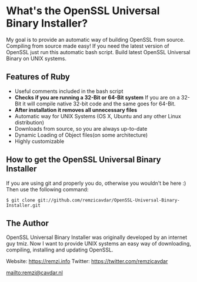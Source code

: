 # What's the OpenSSL Universal Binary Installer?

My goal is to provide an automatic way of building OpenSSL from source.
Compiling from source made easy!
If you need the latest version of OpenSSL just run this automatic bash script.
Build latest OpenSSL Universal Binary on UNIX systems.

## Features of Ruby

*   Useful comments included in the bash script
*   **Checks if you are running a 32-Bit or 64-Bit system** If you are on a 32-Bit it will compile native 32-bit code and the same goes for 64-Bit.
*   **After installation it removes all unnecessary files** 
*	Automatic way for UNIX Systems (OS X, Ubuntu and any other Linux distribution)
*   Downloads from source, so you are always up-to-date
*   Dynamic Loading of Object files(on some architecture)
*   Highly customizable

## How to get the OpenSSL Universal Binary Installer

If you are using git and properly you do, otherwise you wouldn't be here :)
Then use the following command:

    $ git clone git://github.com/remzicavdar/OpenSSL-Universal-Binary-Installer.git


## The Author

OpenSSL Universal Binary Installer was originally developed by an internet guy tmiz.
Now I want to provide UNIX systems an easy way of downloading, compiling, installing and updating OpenSSL.

Website: https://remzi.info
Twitter: https://twitter.com/remzicavdar

<mailto:remzi@cavdar.nl>